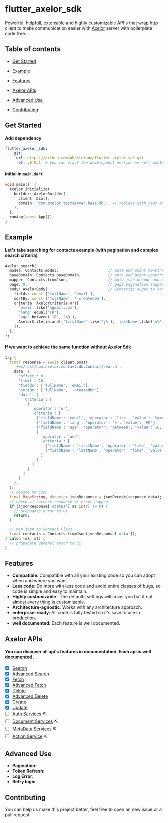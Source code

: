 # flutter_axelor_sdk

 Powerful, helpfull, extensible and highly customizable API's that wrap http client to make communication easier with [Axelor](https://axelor.com/) server with boilerplate code free.
 
## Table of contents
- [Get Started](#get-started)

- [Example](#example)

- [Features](#features)

- [Axelor APIs](#axelor-apis)

- [Advanced Use](#advanced-use)

- [Contributing](#contributing)

## Get Started

#### Add dependency

```yaml
flutter_axelor_sdk:  
    git:    
     url: https://github.com/Abdktefane/flutter-axelor-sdk.git
     ref: v0.0.1  # you can track the development version => ref: master
```
#### initial in `main.dart`
```dart
void main()  {
  Axelor.initialize(
    builder: AxelorBuilder(
      client: Dio(),
      domain: 'com.axelor.testserver.base.db.', // replace with your axelor server prefix
    ),
  );
  runApp(const App());
}
```

## Example
#### Let's take searching for contacts example (with pagination and complex search criteria)

```dart
Axelor.search(
  model: Contacts.model,                      // auto end point construct
  baseDomain: Contacts.baseDomain,            // auto end point construct
  mapper: Contacts.fromJson,                  // Auto json decode and map to class object
  page: 0,                                    // page pagination support
  body: AxelorBody(                           // Syntactic sugar to construct body
    fields: const ['fullName', 'email'],
    sortBy: const ['fullName', '-createdOn'],
    criteria: AxelorCriteria.or([
      'email'.like('%gmail.com'),
      'lang'.equal('FR'),
      'age'.between('18', '40'),
      AxelorCriteria.and(['firstName'.like('j%'), 'lastName'.like('s%')])
    ]),
  ),
);
```
#### If we want to achieve the same function without Axelor Sdk 
```dart
try {
  final response = await client.post(
    '/ws/rest/com.axelor.contact.db.Contact/search',
    data: {
      'offset': 0,
      'limit': 10,
      'fields': ['fullName', 'email'],
      'sortBy': ['fullName', '-createdOn'],
      'data': {
        'criteria': [
          {
            'operator': 'or',
            'criteria': [
              {'fieldName': 'email', 'operator': 'like', 'value': '%gmail.com'},
              {'fieldName': 'lang', 'operator': '=', 'value': 'FR'},
              {'fieldName': 'age', 'operator': 'between', 'value': 18, 'value2': 40},
              {
                'operator': 'and',
                'criteria': [
                  {'fieldName': 'firstName', 'operator': 'like', 'value': 'j%'},
                  {'fieldName': 'lastName', 'operator': 'like', 'value': 's%'}
                ]
              }
            ]
          }
        ]
      }
    },
  );
  // decode to json
  final Map<String, dynamic> jsonResponse = jsonDecode(response.data);
  // check if success response or error happen
  if ((jsonResponse['status'] as int?) != 0) {
    // propagate error to ui
    return;
  }

  // map json to Contact Class
  final contacts = Contacts.fromJson(jsonResponse['data']);
} catch (ex, st) {
  // propagate general error to ui
}
```
## Features
- **Compatible**: Compatible with all your existing code so you can adopt when and where you want.
- **Less code**: Do more with less code and avoid entire classes of bugs, so code is simple and easy to maintain.
- **Highly customizable** : The defaults settings will cover you but if not almost every thing is customizable.
- **Architecture-agnostic**: Works with any architecture approach.
- **enterprise-ready**: All code is fully tested so it's save to use in production.
- **well documented**: Each feature is well documented.


## Axelor APIs
#### You can discover all api's features in documentation. Each api is well documented .
- [x] [Search](https://docs.axelor.com/adk/5.4/dev-guide/web-services/rest.html#find-records)
- [x] [Advanced Search](https://docs.axelor.com/adk/5.4/dev-guide/web-services/advanced.html#advanced-search)
- [x] [Fetch](https://docs.axelor.com/adk/5.4/dev-guide/web-services/rest.html#find-records)
- [x] [Advanced Fetch](https://docs.axelor.com/adk/5.4/dev-guide/web-services/advanced.html#advanced-read)
- [x] [Delete](https://docs.axelor.com/adk/5.4/dev-guide/web-services/rest.html#update-a-record)
- [x] [Advanced Delete](https://docs.axelor.com/adk/5.4/dev-guide/web-services/advanced.html#advanced-delete)
- [x] [Create](https://docs.axelor.com/adk/5.4/dev-guide/web-services/rest.html#create-a-record)
- [x] [Update](https://docs.axelor.com/adk/5.4/dev-guide/web-services/rest.html#update-a-record)
- [ ] [Auth Services](https://docs.axelor.com/adk/5.4/dev-guide/web-services/auth.html) ⛏️
- [ ] [Document Services](https://docs.axelor.com/adk/5.4/dev-guide/web-services/dms.html) ⛏️
- [ ] [MetaData Services](https://docs.axelor.com/adk/5.4/dev-guide/web-services/meta.html) ⛏️
- [ ] [Action Service](https://docs.axelor.com/adk/5.4/dev-guide/web-services/advanced.html#action-service) ⛏️

## Advanced Use
- **Pagination**:
- **Token Refresh**:
- **Log Error**:
- **Retry logic**:

## Contributing
You can help us make this project better, feel free to open an new issue or a pull request.

